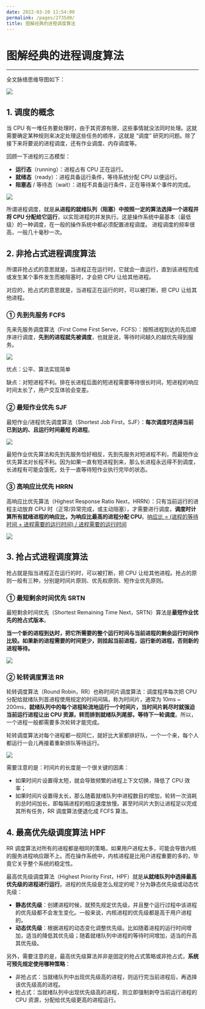 ```yaml
---
date: 2022-03-20 11:54:00
permalink: /pages/2735d0/
title: 图解经典的进程调度算法
---
```

# 图解经典的进程调度算法

---

全文脉络思维导图如下：

![](https://cs-wiki.oss-cn-shanghai.aliyuncs.com/img/20210221150029.png)

## 1. 调度的概念

当 CPU 有一堆任务要处理时，由于其资源有限，这些事情就没法同时处理。这就需要确定某种规则来决定处理这些任务的顺序，这就是 “调度” 研究的问题。除了接下来将要说的进程调度，还有作业调度、内存调度等。

回顾一下进程的三态模型：

- **运行态**（running）：进程占有 CPU 正在运行。
- **就绪态**（ready）：进程具备运行条件，等待系统分配 CPU 以便运行。
- **阻塞态** / 等待态（wait）：进程不具备运行条件，正在等待某个事件的完成。

![](https://cs-wiki.oss-cn-shanghai.aliyuncs.com/img/20210219154606.png)

所谓进程调度，就是**从进程的就绪队列（阻塞）中按照一定的算法选择一个进程并将 CPU 分配给它运行**，以实现进程的并发执行。这是操作系统中最基本（最低级）的一种调度，在一般的操作系统中都必须配置进程调度。 进程调度的频率很高，一般几十毫秒一次。

## 2. 非抢占式进程调度算法

所谓非抢占式的意思就是，当进程正在运行时，它就会一直运行，直到该进程完成或发生某个事件发生而被阻塞时，才会把 CPU 让给其他进程。

对应的，抢占式的意思就是，当进程正在运行的时，可以被打断，把 CPU 让给其他进程。

### ① 先到先服务 FCFS

先来先服务调度算法（First Come First Serve，FCFS）：按照进程到达的先后顺序进行调度，**先到的进程就先被调度**，也就是说，等待时间越久的越优先得到服务。

![](https://cs-wiki.oss-cn-shanghai.aliyuncs.com/img/20210221141209.png)

优点：公平、算法实现简单

缺点：对短进程不利。排在长进程后面的短进程需要等待很长时间，短进程的响应时间太长了，用户交互体验会变差。

### ② 最短作业优先 SJF

最短作业/进程优先调度算法（Shortest Job First，SJF）：**每次调度时选择当前已到达的、且运行时间最短 的进程**。

![](https://cs-wiki.oss-cn-shanghai.aliyuncs.com/img/20200528095504.png)



最短作业优先算法和先到先服务恰好相反，先到先服务对短进程不利，而最短作业优先算法对长程不利。因为如果一直有短进程到来，那么长进程永远得不到调度，长进程有可能会饿死，处于一直等待短作业执行完毕的状态。

### ③ 高响应比优先 HRRN

高响应比优先算法（Highest Response Ratio Next，HRRN）：只有当前运行的进程主动放弃 CPU 时（正常/异常完成，或主动阻塞），才需要进行调度，**调度时计算所有就绪进程的响应比，为响应比最高的进程分配 CPU**。<u>响应比 = (进程的等待时间 + 进程需要的运行时间) / 进程需要的运行时间</u>

![](https://cs-wiki.oss-cn-shanghai.aliyuncs.com/img/20200528095547.png)

## 3. 抢占式进程调度算法

抢占就是指当进程正在运行的时，可以被打断，把 CPU 让给其他进程。抢占的原则一般有三种，分别是时间片原则、优先权原则、短作业优先原则。

### ① 最短剩余时间优先 SRTN

最短剩余时间优先（Shortest Remaining Time Next，SRTN）算法是**最短作业优先的抢占式版本**。

**当一个新的进程到达时，把它所需要的整个运行时间与当前进程的剩余运行时间作比较。如果新的进程需要的时间更少，则挂起当前进程，运行新的进程，否则新的进程等待。**

![](https://cs-wiki.oss-cn-shanghai.aliyuncs.com/img/20210221141239.png)

### ② 轮转调度算法 RR

轮转调度算法（Round Robin，RR）也称时间片调度算法：调度程序每次把 CPU 分配给就绪队列首进程使用规定的时间间隔，称为时间片，通常为 10ms ~ 200ms，**就绪队列中的每个进程轮流地运行一个时间片，当时间片耗尽时就强迫当前运行进程让出 CPU 资源，转而排到就绪队列尾部，等待下一轮调度**。所以，一个进程一般都需要多次轮转才能完成。

轮转调度算法对每个进程都一视同仁，就好比大家都排好队，一个一个来，每个人都运行一会儿再接着重新排队等待运行。

![](https://cs-wiki.oss-cn-shanghai.aliyuncs.com/img/20210221145415.png)

需要注意的是：时间片的长度是一个很关键的因素：

- 如果时间片设置得太短，就会导致频繁的进程上下文切换，降低了 CPU 效率；
- 如果时间片设置得太长，那么随着就绪队列中进程数目的增加，轮转一次消耗的总时间加长，即每隔进程的相应速度放慢。甚至时间片大到让进程足以完成其所有任务，RR 调度算法便退化成 FCFS 算法。

## 4. 最高优先级调度算法 HPF

RR 调度算法对所有的进程都是相同的策略，如果用户进程太多，可能会导致内核的服务进程响应跟不上。而在操作系统中，内核进程是比用户进程重要的多的，毕竟它关乎整个系统的稳定性。

最高优先级调度算法（Highest Priority First，HPF）就是**从就绪队列中选择最高优先级的进程进行运行**。进程的优先级是怎么规定的呢？分为静态优先级或动态优先级：

- **静态优先级**：创建进程时候，就预先规定优先级，并且整个运行过程中该进程的优先级都不会发生变化。一般来说，内核进程的优先级都是高于用户进程的。
- **动态优先级**：根据进程的动态变化调整优先级。比如随着进程的运行时间增加，适当的降低其优先级；随着就绪队列中进程的等待时间增加，适当的升高其优先级。

另外，需要注意的是，最高优先级算法并非是固定的抢占式策略或非抢占式，**系统可预先规定使用哪种策略**：

- 非抢占式：当就绪队列中出现优先级高的进程，则运行完当前进程后，再选择该优先级高的进程。
- 抢占式：当就绪队列中出现优先级高的进程，则立即强制剥夺当前运行进程的 CPU 资源，分配给优先级更高的进程运行。

